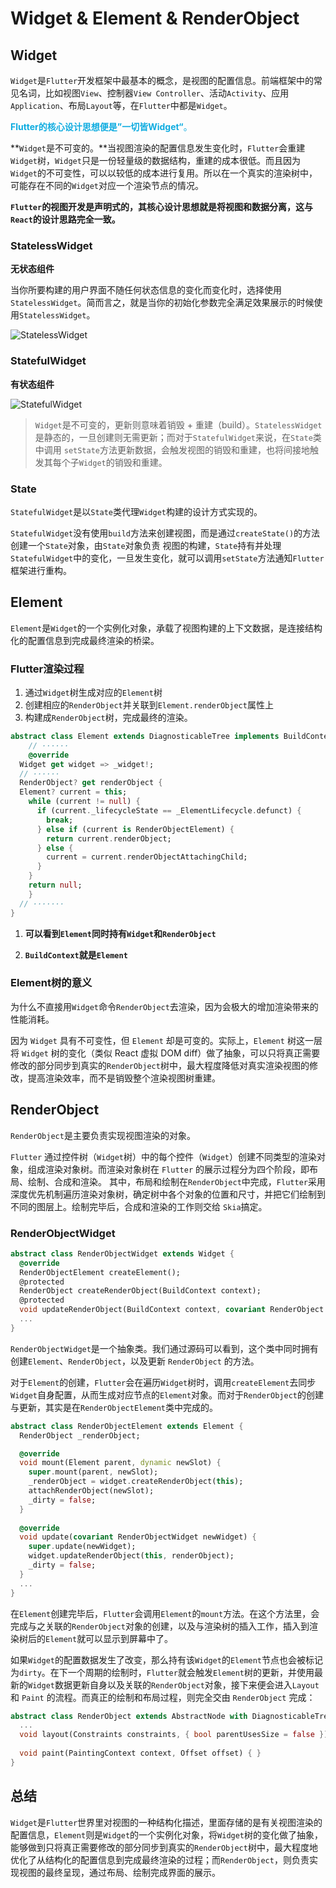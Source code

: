 # Widget & Element & RenderObject

## Widget

`Widget`是`Flutter`开发框架中最基本的概念，是视图的配置信息。前端框架中的常见名词，比如视图`View`、控制器`View Controller`、活动`Activity`、应用`Application`、布局`Layout`等，在`Flutter`中都是`Widget`。

<font color=redAccent>**Flutter的核心设计思想便是”一切皆Widget“**。</font>

**`Widget`是不可变的。**当视图渲染的配置信息发生变化时，`Flutter`会重建`Widget`树，`Widget`只是一份轻量级的数据结构，重建的成本很低。而且因为`Widget`的不可变性，可以以较低的成本进行复用。所以在一个真实的渲染树中，可能存在不同的`Widget`对应一个渲染节点的情况。



**`Flutter`的视图开发是声明式的，其核心设计思想就是将视图和数据分离，这与`React`的设计思路完全一致。**

### StatelessWidget

**无状态组件**

当你所要构建的用户界面不随任何状态信息的变化而变化时，选择使用`StatelessWidget`。简而言之，就是当你的初始化参数完全满足效果展示的时候使用`StatelessWidget`。

![StatelessWidget](https://raw.githubusercontent.com/zpfate/ImageService/master/uPic/1720079154750)

### StatefulWidget

**有状态组件**

![StatefulWidget](https://raw.githubusercontent.com/zpfate/ImageService/master/uPic/1720072959834)

> `Widget`是不可变的，更新则意味着销毁 + 重建（build）。`StatelessWidget`是静态的，一旦创建则无需更新；而对于`StatefulWidget`来说，在`State`类中调用 `setState`方法更新数据，会触发视图的销毁和重建，也将间接地触发其每个子`Widget`的销毁和重建。

### State

`StatefulWidget`是以`State`类代理`Widget`构建的设计方式实现的。

`StatefulWidget`没有使用`build`方法来创建视图，而是通过`createState()`的方法创建一个`State`对象，由`State`对象负责 视图的构建，`State`持有并处理`StatefulWidget`中的变化，一旦发生变化，就可以调用`setState`方法通知`Flutter`框架进行重构。

## Element

`Element`是`Widget`的一个实例化对象，承载了视图构建的上下文数据，是连接结构化的配置信息到完成最终渲染的桥梁。

### Flutter渲染过程

1. 通过`Widget`树生成对应的`Element`树
2. 创建相应的`RenderObject`并关联到`Element.renderObject`属性上
3. 构建成`RenderObject`树，完成最终的渲染。

```dart
abstract class Element extends DiagnosticableTree implements BuildContext {
	// ······
	@override
  Widget get widget => _widget!;
  // ······
  RenderObject? get renderObject {
  Element? current = this;
    while (current != null) {
      if (current._lifecycleState == _ElementLifecycle.defunct) {
        break;
      } else if (current is RenderObjectElement) {
        return current.renderObject;
      } else {
        current = current.renderObjectAttachingChild;
      }
    }
    return null;
	}
  // ·······
}
```

1. **可以看到`Element`同时持有`Widget`和`RenderObject`**

2. **`BuildContext`就是`Element`**

### Element树的意义

为什么不直接用`Widget`命令`RenderObject`去渲染，因为会极大的增加渲染带来的性能消耗。

因为 `Widget` 具有不可变性，但 `Element` 却是可变的。实际上，`Element` 树这一层将 `Widget` 树的变化（类似 React 虚拟 DOM diff）做了抽象，可以只将真正需要修改的部分同步到真实的`RenderObject`树中，最大程度降低对真实渲染视图的修改，提高渲染效率，而不是销毁整个渲染视图树重建。

## RenderObject

`RenderObject`是主要负责实现视图渲染的对象。

`Flutter` 通过控件树（`Widget`树）中的每个控件（`Widget`）创建不同类型的渲染对象，组成渲染对象树。而渲染对象树在 `Flutter` 的展示过程分为四个阶段，即布局、绘制、合成和渲染。 其中，布局和绘制在`RenderObject`中完成，`Flutter`采用深度优先机制遍历渲染对象树，确定树中各个对象的位置和尺寸，并把它们绘制到不同的图层上。绘制完毕后，合成和渲染的工作则交给 `Skia`搞定。

### RenderObjectWidget

```dart
abstract class RenderObjectWidget extends Widget {
  @override
  RenderObjectElement createElement();
  @protected
  RenderObject createRenderObject(BuildContext context);
  @protected
  void updateRenderObject(BuildContext context, covariant RenderObject renderObject) { }
  ...
}
```

`RenderObjectWidget`是一个抽象类。我们通过源码可以看到，这个类中同时拥有创建`Element`、`RenderObject`，以及更新 `RenderObject` 的方法。

对于`Element`的创建，`Flutter`会在遍历`Widget`树时，调用`createElement`去同步`Widget`自身配置，从而生成对应节点的`Element`对象。而对于`RenderObject`的创建与更新，其实是在`RenderObjectElement`类中完成的。

```dart
abstract class RenderObjectElement extends Element {
  RenderObject _renderObject;

  @override
  void mount(Element parent, dynamic newSlot) {
    super.mount(parent, newSlot);
    _renderObject = widget.createRenderObject(this);
    attachRenderObject(newSlot);
    _dirty = false;
  }
   
  @override
  void update(covariant RenderObjectWidget newWidget) {
    super.update(newWidget);
    widget.updateRenderObject(this, renderObject);
    _dirty = false;
  }
  ...
}
```

在`Element`创建完毕后，`Flutter`会调用`Element`的`mount`方法。在这个方法里，会完成与之关联的`RenderObject`对象的创建，以及与渲染树的插入工作，插入到渲染树后的`Element`就可以显示到屏幕中了。



如果`Widget`的配置数据发生了改变，那么持有该`Widget`的`Element`节点也会被标记为`dirty`。在下一个周期的绘制时，`Flutter`就会触发`Element`树的更新，并使用最新的`Widget`数据更新自身以及关联的`RenderObject`对象，接下来便会进入`Layout`和 `Paint` 的流程。而真正的绘制和布局过程，则完全交由 `RenderObject` 完成：

```dart
abstract class RenderObject extends AbstractNode with DiagnosticableTreeMixin implements HitTestTarget {
  ...
  void layout(Constraints constraints, { bool parentUsesSize = false }) {...}
  
  void paint(PaintingContext context, Offset offset) { }
}
```

## 总结

`Widget`是`Flutter`世界里对视图的一种结构化描述，里面存储的是有关视图渲染的配置信息，`Element`则是`Widget`的一个实例化对象，将`Widget`树的变化做了抽象，能够做到只将真正需要修改的部分同步到真实的`RenderObject`树中，最大程度地优化了从结构化的配置信息到完成最终渲染的过程；而`RenderObject`，则负责实现视图的最终呈现，通过布局、绘制完成界面的展示。
